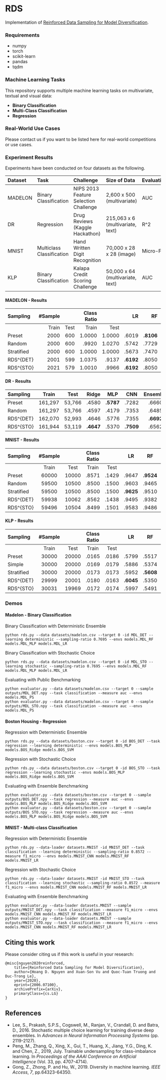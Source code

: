 # RDS

Implementation of [Reinforced Data Sampling for Model Diversification](https://arxiv.org/pdf/2006.07100).

### Requirements

- numpy
- torch
- scikit-learn
- pandas
- tqdm

### Machine Learning Tasks

This repository supports multiple machine learning tasks on multivariate, textual and visual data:

- **Binary Classification**
- **Multi-Class Classification**
- **Regression**

### Real-World Use Cases

Please contact us if you want to be listed here for real-world competitions or use cases.

### Experiment Results

Experiments have been conducted on four datasets as the following.

| Dataset | Task                      | Challenge                             | Size of Data                     | Evaluation | Year |
| :------ | :------------------------ | :------------------------------------ | :------------------------------- | :--------- | ---: |
| MADELON | Binary Classification     | NIPS 2013 Feature Selection Challenge | 2,600 x 500 (multivariate)       | AUC        | 2003 |
| DR      | Regression                | Drug Reviews (Kaggle Hackathon)       | 215,063 x 6 (multivariate, text) | R^2        | 2018 |
| MNIST   | Multiclass Classification | Hand Written Digit Recognition        | 70,000 x 28 x 28 (image)         | Micro-F1   | 1998 |
| KLP     | Binary Classification     | Kalapa Credit Scoring Challenge       | 50,000 x 64 (multivariate, text) | AUC        | 2020 |

#### MADELON - Results

| Sampling   | \#Sample |      | Class Ratio |         |        LR |        RF |       MLP | Ensemble  |  Public   |
| :--------- | -------: | ---: | ----------: | ------: | --------: | --------: | --------: | :-------: | :-------: |
|            |    Train | Test |       Train |    Test |           |           |           |           |           |
| Preset     |     2000 |  600 |     1\.0000 | 1\.0000 |     .6019 | **.8106** |     .5590 |   .6783   |   .9063   |
| Random     |     2000 |  600 |       .9920 | 1\.0270 |     .5742 |     .7729 |     .5774 |   .6453   |   .9002   |
| Stratified |     2000 |  600 |     1\.0000 | 1\.0000 |     .5673 |     .7470 |     .6153 |   .6360   |   .8828   |
| RDS^{DET}  |     2001 |  599 |     1\.0375 |   .9137 | **.6192** |     .8050 | **.6228** | **.6973** |   .8915   |
| RDS^{STO}  |     2021 |  579 |     1\.0010 |   .9966 | **.6192** |     .8050 |     .6050 |   .6947   | **.9106** |

#### DR - Results

| Sampling  |  Train  |  Test  |   Ridge   |    MLP    |    CNN    | Ensemble  |  Public   |
| :-------- | :-----: | :----: | :-------: | :-------: | :-------: | :-------: | :-------: |
| Preset    | 161,297 | 53,766 |   .4580   | **.5787** |   .7282   |   .6660   |   .7637   |
| Random    | 161,297 | 53,766 |   .4597   |   .4179   |   .7353   |   .6485   |   .7503   |
| RDS^{DET} | 162,070 | 52,993 |   .4646   |   .5776   |   .7355   | **.6692** | **.7649** |
| RDS^{STO} | 161,944 | 53,119 | **.4647** |   .5370   | **.7509** |   .6562   |   .7600   |

#### MNIST - Results

| Sampling   | \#Sample |       | Class Ratio |       |    LR     |    RF     |    CNN    | Ensemble  |  Public   |
| :--------- | :------: | :---: | :---------: | :---: | :-------: | :-------: | :-------: | :-------: | :-------: |
|            |  Train   | Test  |    Train    | Test  |           |           |           |           |           |
| Preset     |  60000   | 10000 |    .8571    | .1429 |   .9647   | **.9524** |   .9824   |   .9819   |   .9917   |
| Random     |  59500   | 10500 |    .8500    | .1500 |   .9603   |   .9465   |   .9779   |   .9768   |   .9914   |
| Stratified |  59500   | 10500 |    .8500    | .1500 | **.9625** |   .9510   |   .9795   |   .9792   |   .9901   |
| RDS^{DET}  |  59938   | 10062 |    .8562    | .1438 |   .9495   |   .9382   |   .9757   |   .9769   |   .9927   |
| RDS^{STO}  |  59496   | 10504 |    .8499    | .1501 |   .9583   |   .9486   | **.9851** | **.9830** | **.9931** |

#### KLP - Results

| Sampling   | \#Sample |       | Class Ratio |       |    LR     |    RF     |    MLP    | Ensemble  |  Public   |
| :--------- | :------: | :---: | :---------: | :---: | :-------: | :-------: | :-------: | :-------: | :-------: |
|            |  Train   | Test  |    Train    | Test  |           |           |           |           |           |
| Preset     |  30000   | 20000 |    .0165    | .0186 |   .5799   |   .5517   |   .5635   |   .5723   |   .5953   |
| Simple     |  30000   | 20000 |    .0169    | .0179 |   .5886   |   .5374   |   .5914   |   .5856   |   .6042   |
| Stratified |  30000   | 20000 |    .0173    | .0173 |   .5952   | **.5608** |   .5780   |   .5983   |   .6014   |
| RDS^{DET}  |  29999   | 20001 |    .0180    | .0163 | **.6045** |   .5350   |   .5802   |   .6057   |   .5362   |
| RDS^{STO}  |  30031   | 19969 |    .0172    | .0174 |   .5997   |   .5491   | **.6354** | **.6072** | **.6096** |

### Demos

#### Madelon - Binary Classification

Binary Classification with Deterministic Ensemble

```
python rds.py --data datasets/madelon.csv --target 0 -id MDL_DET --learning deterministic --sampling-ratio 0.7695 --envs models.MDL_RF models.MDL_MLP models.MDL_LR
```

Binary Classification with Stochastic Choice

```
python rds.py --data datasets/madelon.csv --target 0 -id MDL_STO --learning stochastic --sampling-ratio 0.7695 --envs models.MDL_RF models.MDL_MLP models.MDL_LR
```

Evaluating with Public Benchmarking

```
python evaluator.py --data datasets/madelon.csv --target 0 --sample outputs/MDL_DET.npy --task classification --measure auc --envs models.MDL_PS
python evaluator.py --data datasets/madelon.csv --target 0 --sample outputs/MDL_STO.npy --task classification --measure auc --envs models.MDL_PS
```

#### Boston Housing - Regression

Regression with Deterministic Ensemble

```
python rds.py --data datasets/boston.csv --target 0 -id BOS_DET --task regression --learning deterministic --envs models.BOS_MLP models.BOS_Ridge models.BOS_SVM
```

Regression with Stochastic Choice

```
python rds.py --data datasets/boston.csv --target 0 -id BOS_STO --task regression --learning stochastic --envs models.BOS_MLP models.BOS_Ridge models.BOS_SVM
```

Evaluating with Ensemble Benchmarking

```
python evaluator.py --data datasets/boston.csv --target 0 --sample outputs/BOS_DET.npy --task regression --measure auc --envs models.BOS_MLP models.BOS_Ridge models.BOS_SVM
python evaluator.py --data datasets/boston.csv --target 0 --sample outputs/BOS_STO.npy --task regression --measure auc --envs models.BOS_MLP models.BOS_Ridge models.BOS_SVM
```

#### MNIST - Multi-class Classification

Regression with Deterministic Ensemble

```
python rds.py --data-loader datasets.MNIST -id MNIST_DET --task classification --learning deterministic --sampling-ratio 0.8572 --measure f1_micro --envs models.MNIST_CNN models.MNIST_RF models.MNIST_LR
```

Regression with Stochastic Choice

```
python rds.py --data-loader datasets.MNIST -id MNIST_STO --task classification --learning stochastic --sampling-ratio 0.8572 --measure f1_micro --envs models.MNIST_CNN models.MNIST_RF models.MNIST_LR
```

Evaluating with Ensemble Benchmarking

```
python evaluator.py --data-loader datasets.MNIST --sample outputs/MNIST_DET.npy --task classification --measure f1_micro --envs models.MNIST_CNN models.MNIST_RF models.MNIST_LR
python evaluator.py --data-loader datasets.MNIST --sample outputs/MNIST_STO.npy --task classification --measure f1_micro --envs models.MNIST_CNN models.MNIST_RF models.MNIST_LR
```

## Citing this work

Please consider citing us if this work is useful in your research:

```
@misc{nguyen2020reinforced,
    title={Reinforced Data Sampling for Model Diversification},
    author={Hoang D. Nguyen and Xuan-Son Vu and Quoc-Tuan Truong and Duc-Trong Le},
    year={2020},
    eprint={2006.07100},
    archivePrefix={arXiv},
    primaryClass={cs.LG}
}
```

## References

- Lee, S., Prakash, S.P.S., Cogswell, M., Ranjan, V., Crandall, D. and Batra, D., 2016. Stochastic multiple choice learning for training diverse deep ensembles. In *Advances in Neural Information Processing Systems* (pp. 2119-2127).
- Peng, M., Zhang, Q., Xing, X., Gui, T., Huang, X., Jiang, Y.G., Ding, K. and Chen, Z., 2019, July. Trainable undersampling for class-imbalance learning. In *Proceedings of the AAAI Conference on Artificial Intelligence* (Vol. 33, pp. 4707-4714).
- Gong, Z., Zhong, P. and Hu, W., 2019. Diversity in machine learning. *IEEE Access*, *7*, pp.64323-64350.

